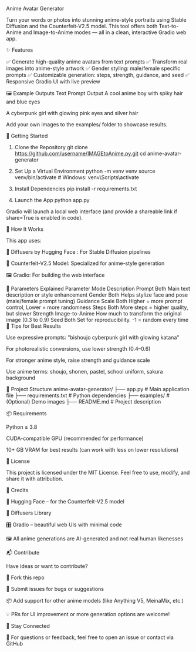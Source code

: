 Anime Avatar Generator

Turn your words or photos into stunning anime-style portraits using Stable Diffusion and the Counterfeit-V2.5 model. This tool offers both Text-to-Anime and Image-to-Anime modes — all in a clean, interactive Gradio web app.

<!-- Optional banner image -->

✨ Features

✅ Generate high-quality anime avatars from text prompts
✅ Transform real images into anime-style artwork
✅ Gender styling: male/female specific prompts
✅ Customizable generation: steps, strength, guidance, and seed
✅ Responsive Gradio UI with live preview

🖼 Example Outputs
Text Prompt	Output
A cool anime boy with spiky hair and blue eyes	

A cyberpunk girl with glowing pink eyes and silver hair	

Add your own images to the examples/ folder to showcase results.

🚀 Getting Started
1. Clone the Repository
git clone https://github.com/username/IMAGEtoAnime.py.git
cd anime-avatar-generator

2. Set Up a Virtual Environment
python -m venv venv
source venv/bin/activate   # Windows: venv\Scripts\activate

3. Install Dependencies
pip install -r requirements.txt

4. Launch the App
python app.py


Gradio will launch a local web interface (and provide a shareable link if share=True is enabled in code).

🧠 How It Works

This app uses:

🧰 Diffusers by Hugging Face
: For Stable Diffusion pipelines

🎨 Counterfeit-V2.5 Model: Specialized for anime-style generation

🖼 Gradio: For building the web interface

🔧 Parameters Explained
Parameter	Mode	Description
Prompt	Both	Main text description or style enhancement
Gender	Both	Helps stylize face and pose (male/female prompt tuning)
Guidance Scale	Both	Higher = more prompt control, Lower = more randomness
Steps	Both	More steps = higher quality, but slower
Strength	Image-to-Anime	How much to transform the original image (0.3 to 0.9)
Seed	Both	Set for reproducibility. -1 = random every time
🧪 Tips for Best Results

Use expressive prompts: "bishoujo cyberpunk girl with glowing katana"

For photorealistic conversions, use lower strength (0.4–0.6)

For stronger anime style, raise strength and guidance scale

Use anime terms: shoujo, shonen, pastel, school uniform, sakura background

📁 Project Structure
anime-avatar-generator/
├── app.py                 # Main application file
├── requirements.txt       # Python dependencies
├── examples/              # (Optional) Demo images
├── README.md              # Project description

📦 Requirements

Python ≥ 3.8

CUDA-compatible GPU (recommended for performance)

10+ GB VRAM for best results (can work with less on lower resolutions)

📜 License

This project is licensed under the MIT License.
Feel free to use, modify, and share it with attribution.

🤝 Credits

🤗 Hugging Face
 – for the Counterfeit-V2.5 model

🧪 Diffusers Library

🎛️ Gradio
 – beautiful web UIs with minimal code

🖼️ All anime generations are AI-generated and not real human likenesses

📬 Contribute

Have ideas or want to contribute?

🍴 Fork this repo

🐛 Submit issues for bugs or suggestions

📦 Add support for other anime models (like Anything V5, MeinaMix, etc.)

💡 PRs for UI improvement or more generation options are welcome!

🔗 Stay Connected

📧 For questions or feedback, feel free to open an issue or contact via GitHub
